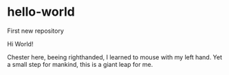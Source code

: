 # hello-world
First new repository

Hi World!

Chester here, beeing righthanded, I learned to mouse with my left hand.
Yet a small step for mankind, this is a giant leap for me.
